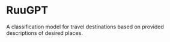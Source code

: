 # RuuGPT

A classification model for travel destinations based on provided descriptions of desired places.
